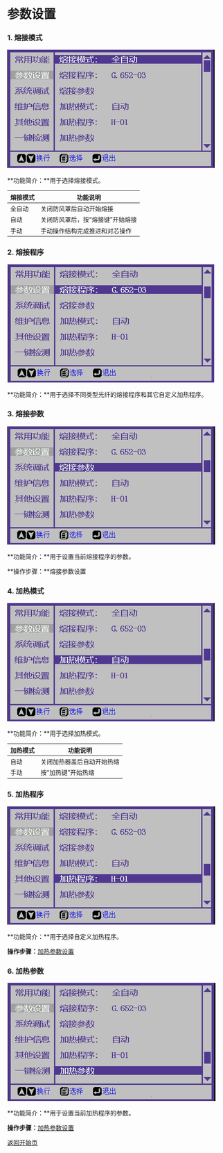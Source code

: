 # 参数设置

### 1. 熔接模式

![](../../.gitbook/assets/P2-1.operation-mode-cn-480-272.png)

**功能简介：**用于选择熔接模式。

| 熔接模式 | 功能说明              |
| ---- | ----------------- |
| 全自动  | 关闭防风罩后自动开始熔接      |
| 自动   | 关闭防风罩后，按“熔接键”开始熔接 |
| 手动   | 手动操作结构完成推进和对芯操作   |

### 2. 熔接程序

![](<../../.gitbook/assets/P2-2.current program-cn-480-272.png>)

**功能简介：**用于选择不同类型光纤的熔接程序和其它自定义加热程序。

### 3. 熔接参数

![](<../../.gitbook/assets/P2-3.arc parameter-cn-480-272.png>)

**功能简介：**用于设置当前熔接程序的参数。

**操作步骤：**熔接参数设置

### 4. 加热模式

![](../../.gitbook/assets/P2-4.heat-mode.-cn-480-272.png)

**功能简介：**用于选择加热模式。

| 加热模式 | 功能说明          |
| ---- | ------------- |
| 自动   | 关闭加热器盖后自动开始热缩 |
| 手动   | 按“加热键”开始热缩    |

### 5. 加热程序

![](../../.gitbook/assets/P2-5.heat-program-cn-480-272.png)

**功能简介：**用于选择自定义加热程序。

**操作步骤：**[加热参数设置](heating-params.md)

### 6. 加热参数

![](../../.gitbook/assets/P2-6.heat-parameter-cn-480-272.png)

**功能简介：**用于设置当前加热程序的参数。

**操作步骤：**[加热参数设置](heating-params.md)



[返回开始页](../../)
